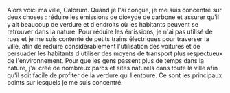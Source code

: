 Alors voici ma ville, Calorum. Quand je l'ai conçue, je me suis concentré sur deux choses : réduire les émissions de dioxyde de carbone et assurer qu'il y ait beaucoup de verdure et d'endroits où les habitants peuvent se retrouver dans la nature. Pour réduire les émissions, je n'ai pas utilisé de rues et je me suis contenté de petits trains électriques pour traverser la ville, afin de réduire considérablement l'utilisation des voitures et de persuader les habitants d'utiliser des moyens de transport plus respectueux de l'environnement. Pour que les gens passent plus de temps dans la nature, j'ai créé de nombreux parcs et sites naturels dans toute la ville afin qu'il soit facile de profiter de la verdure qui l'entoure. Ce sont les principaux points sur lesquels je me suis concentré.